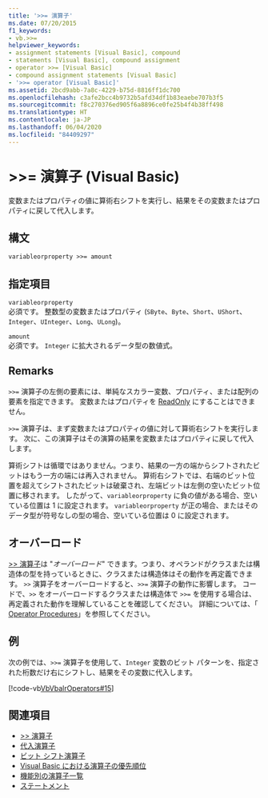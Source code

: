```yaml
---
title: '>>= 演算子'
ms.date: 07/20/2015
f1_keywords:
- vb.>>=
helpviewer_keywords:
- assignment statements [Visual Basic], compound
- statements [Visual Basic], compound assignment
- operator >>= [Visual Basic]
- compound assignment statements [Visual Basic]
- '>>= operator [Visual Basic]'
ms.assetid: 2bcd9abb-7a8c-4229-b75d-8816ff1dc700
ms.openlocfilehash: c3afe2bcc4b9732b5afd34df1b83eaebe707b3f5
ms.sourcegitcommit: f8c270376ed905f6a8896ce0fe25b4f4b38ff498
ms.translationtype: HT
ms.contentlocale: ja-JP
ms.lasthandoff: 06/04/2020
ms.locfileid: "84409297"
---
```

# <a name="-operator-visual-basic"></a>>>= 演算子 (Visual Basic)
変数またはプロパティの値に算術右シフトを実行し、結果をその変数またはプロパティに戻して代入します。  
  
## <a name="syntax"></a>構文  
  
```vb  
variableorproperty >>= amount  
```  
  
## <a name="parts"></a>指定項目  
 `variableorproperty`  
 必須です。 整数型の変数またはプロパティ (`SByte`、`Byte`、`Short`、`UShort`、`Integer`、`UInteger`、`Long`、`ULong`)。  
  
 `amount`  
 必須です。 `Integer` に拡大されるデータ型の数値式。  
  
## <a name="remarks"></a>Remarks  
 `>>=` 演算子の左側の要素には、単純なスカラー変数、プロパティ、または配列の要素を指定できます。 変数またはプロパティを [ReadOnly](../modifiers/readonly.md) にすることはできません。  
  
 `>>=` 演算子は、まず変数またはプロパティの値に対して算術右シフトを実行します。 次に、この演算子はその演算の結果を変数またはプロパティに戻して代入します。  
  
 算術シフトは循環ではありません。つまり、結果の一方の端からシフトされたビットはもう一方の端には再入されません。 算術右シフトでは、右端のビット位置を超えてシフトされたビットは破棄され、左端ビットは左側の空いたビット位置に移されます。 したがって、`variableorproperty` に負の値がある場合、空いている位置は 1 に設定されます。 `variableorproperty` が正の場合、またはそのデータ型が符号なしの型の場合、空いている位置は 0 に設定されます。  
  
## <a name="overloading"></a>オーバーロード  
 [>> 演算子](right-shift-operator.md)は "*オーバーロード*" できます。つまり、オペランドがクラスまたは構造体の型を持っているときに、クラスまたは構造体はその動作を再定義できます。 `>>` 演算子をオーバーロードすると、`>>=` 演算子の動作に影響します。 コードで、`>>` をオーバーロードするクラスまたは構造体で `>>=` を使用する場合は、再定義された動作を理解していることを確認してください。 詳細については、「 [Operator Procedures](../../programming-guide/language-features/procedures/operator-procedures.md)」を参照してください。  
  
## <a name="example"></a>例  
 次の例では、`>>=` 演算子を使用して、`Integer` 変数のビット パターンを、指定された桁数だけ右にシフトし、結果をその変数に代入します。  
  
 [!code-vb[VbVbalrOperators#15](~/samples/snippets/visualbasic/VS_Snippets_VBCSharp/VbVbalrOperators/VB/Class1.vb#15)]  
  
## <a name="see-also"></a>関連項目

- [>> 演算子](right-shift-operator.md)
- [代入演算子](assignment-operators.md)
- [ビット シフト演算子](bit-shift-operators.md)
- [Visual Basic における演算子の優先順位](operator-precedence.md)
- [機能別の演算子一覧](operators-listed-by-functionality.md)
- [ステートメント](../../programming-guide/language-features/statements.md)
